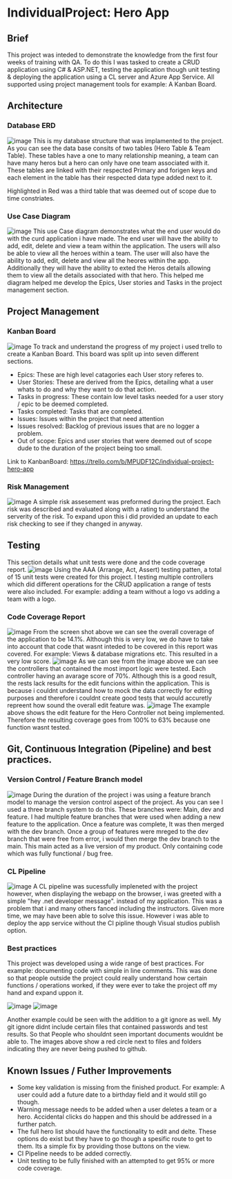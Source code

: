 # IndividualProject: Hero App

## Brief 
This project was inteded to demonstrate the knowledge from the first four weeks of training with QA. To do this I was tasked to create a CRUD application using C# & ASP.NET, testing the application though unit testing & deploying the application using a CL server and Azure App Service. All supported using project management tools for example: A Kanban Board. 

## Architecture

### Database ERD
![image](https://user-images.githubusercontent.com/82107182/117579398-94c97a80-b0ea-11eb-8779-b41587489208.png)
This is my database structure that was implamented to the project. As you can see the data base consits of two tables (Hero Table & Team Table). These tables have a one to many relationship meaning, a team can have many heros but a hero can only have one team associated with it. These tables are linked with their respected Primary and forigen keys and each element in the table has their respected data type added next to it.

Highlighted in Red was a third table that was deemed out of scope due to time constriates. 

### Use Case Diagram 
![image](https://user-images.githubusercontent.com/82107182/117580073-ede6dd80-b0ed-11eb-8b72-b597fe9aa6a2.png)
This use Case diagram demonstrates what the end user would do with the curd application i have made. The end user will have the ability to add, edit, delete and view a team within the application. The users will also be able to view all the heroes within a team. The user will also have the ability to add, edit, delete and view all the heores within the app. Additionally they will have the ability to exted the Heros details allowing them to view all the details associated with that hero. This helped me diagram helped me develop the Epics, User stories and Tasks in the project management section. 

## Project Management 

### Kanban Board
![image](https://user-images.githubusercontent.com/82107182/117580875-ed504600-b0f1-11eb-9d72-7ce3dbb680e4.png)
To track and understand the progress of my project i used trello to create a Kanban Board. This board was split up into seven different sections. 

- Epics: These are high level catagories each User story referes to. 
- User Stories: These are derived from the Epics, detailing what a user whats to do and why they want to do that action. 
- Tasks in progress: These contain low level tasks needed for a user story / epic to be deemed completed. 
- Tasks completed: Tasks that are completed. 
- Issues: Issues within the project that need attention
- Issues resolved: Backlog of previous issues that are no logger a problem. 
- Out of scope: Epics and user stories that were deemed out of scope dude to the duration of the project being too small. 

Link to KanbanBoard: https://trello.com/b/MPUDF12C/individual-project-hero-app
### Risk Management
![image](https://user-images.githubusercontent.com/82107182/117587838-c73d9c80-b117-11eb-8264-d8f7b4bb3a0c.png)
A simple risk assesement was preformed during the project. Each risk was described and evaluated along with a rating to understand the serverity of the risk. To expand upon this i did provided an update to each risk checking to see if they changed in anyway. 


## Testing
This section details what unit tests were done and the code coverage report. 
![image](https://user-images.githubusercontent.com/82107182/117582993-b92e5280-b0fc-11eb-9385-f087246fb099.png)
Using the AAA (Arrange, Act, Assert) testing patten, a total of 15 unit tests were created for this project. I testing multiple controllers which did different operations for the CRUD application a range of tests were also included. For example: adding a team without a logo vs adding a team with a logo. 

### Code Coverage Report
![image](https://user-images.githubusercontent.com/82107182/117583114-525d6900-b0fd-11eb-8b7c-3205b38b70f5.png)
From the screen shot above we can see the overall coverage of the application to be 14.1%. Although this is very low, we do have to take into account that code that wasnt inteded to be covered in this report was covered. For example: Views & database migrations etc. This resulted in a very low score. 
![image](https://user-images.githubusercontent.com/82107182/117583262-21c9ff00-b0fe-11eb-8771-091b533ee9fd.png)
As we can see from the image above we can see the controllers that contained the most import logic were tested. Each controller having an avarage score of 70%. Although this is a good result, the rests lack results for the edit funcions within the application. This is because i couldnt understand how to mock the data correctly for edting purposes and therefore i couldnt create good tests that would accuretly repreent how sound the overall edit feature was. 
![image](https://user-images.githubusercontent.com/82107182/117583446-1aefbc00-b0ff-11eb-8400-940fe067c5fa.png)
The example above shows the edit feature for the Hero Controller not being implemented. Therefore the resulting coverage goes from 100% to 63% because one function wasnt tested.

## Git, Continuous Integration (Pipeline) and best practices.

### Version Control / Feature Branch model
![image](https://user-images.githubusercontent.com/82107182/117585436-504dd700-b10a-11eb-8eef-a43dd31f2c34.png)
During the duration of the project i was using a feature branch model to manage the version control aspect of the project. As you can see I used a three branch system to do this. These branches were: Main, dev and feature. I had multiple feature branches that were used when adding a new feature to the application. Once a feature was complete, It was then merged with the dev branch. Once a group of features were mreged to the dev branch that were free from error, i would then merge the dev branch to the main. This main acted as a live version of my product. Only containing code which was fully functional / bug free. 

### CL Pipeline 
![image](https://user-images.githubusercontent.com/82107182/117585662-7a53c900-b10b-11eb-915b-936a59761341.png)
A CL pipeline was sucessfully impleneted with the project however, when displaying the webapp on the browser, i was greeted with a simple "hey .net developer message". instead of my application. This was a problem that i and many others fanced including the instructors. Given more time, we may have been able to solve this issue. However i was able to deploy the app service without the CI pipline though Visual studios publish option. 

### Best practices
This project was developed using a wide range of best practices. For example: documenting code with simple in line comments. This was done so that people outside the project could really understand how certain functions / operations worked, if they were ever to take the project off my hand and expand uppon it.

![image](https://user-images.githubusercontent.com/82107182/117585933-277b1100-b10d-11eb-81da-83753a2ae739.png)
![image](https://user-images.githubusercontent.com/82107182/117585936-319d0f80-b10d-11eb-91cc-88cb61356ebd.png)

Another example could be seen with the addition to a git ignore as well. My git ignore didnt include certain files that contained passwords and test results. So that People who shouldnt seen important documents wouldnt be able to. The images above show a red circle next to files and folders indicating they are never being pushed to github. 

## Known Issues / Futher Improvements 
- Some key validation is missing from the finished product. For example: A user could add a future date to a birthday field and it would still go though. 
- Warning message needs to be added when a user deletes a team or a hero. Accidental clicks do happen and this should be addressed in a further patch. 
- The full hero list should have the functionality to edit and delte. These options do exist but they have to go though a spesific route to get to them. Its a simple fix by providing those buttons on the view.
- CI Pipeline needs to be added correctly.
- Unit testing to be fully finished with an attempted to get 95% or more code coverage. 



